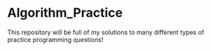 # Algorithm_Practice
This repository will be full of my solutions to many different types of practice programming questions!
